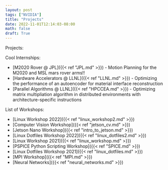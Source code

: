 ```yaml
---
layout: post
tags: ["NVIDIA"]
title: "Projects"
date: 2022-11-01T12:14:03-08:00
math: false
draft: True
---
```


Projects:

Cool Internships:
- [M2020 Rover @ JPL]({{< ref "JPL.md" >}}) - Motion Planning for the M2020 and
  MSL mars rover arms!!
- [Hardware Accelerators @ LLNL]({{< ref "LLNL.md" >}}) - Optimizing the
  performance of an autoencoder for material interface reconstruction
- [Parallel Algorithms @ LLNL]({{< ref "HPCCEA.md" >}}) - Optimizing matrix
  multipliation algorithm in distributed environments with architecture-specific
instructions

List of Workshops:
- [Linux Workshop 2022]({{< ref "linux_workshop2.md" >}})
- [Computer Vision Workshop]({{< ref "jetson_cv.md" >}})
- [Jetson Nano Workshop]({{< ref "intro_to_jetson.md" >}})
- [Linux Dotfiles Workshop 2022]({{< ref "linux_dotfiles2.md" >}})
- [Linux Workshop 2021]({{< ref "linux_workshop.md" >}})
- [PSPICE Python Scripting Workshop]({{< ref "SPICE.md" >}})
- [Linux Dotfiles Workshop 2021]({{< ref "linux_dotfiles.md" >}})
- [MPI Workshop]({{< ref "MPI.md" >}})
- [Neural Networks]({{< ref "neural_networks.md" >}})
